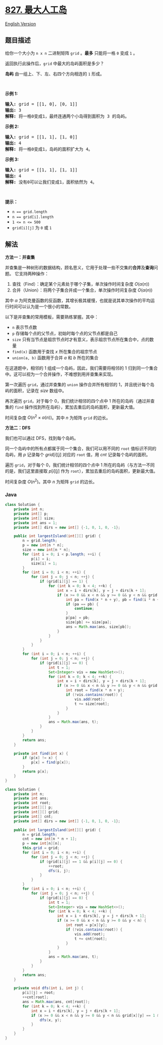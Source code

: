 # [827. 最大人工岛](https://leetcode.cn/problems/making-a-large-island)

[English Version](/solution/0800-0899/0827.Making%20A%20Large%20Island/README_EN.md)

## 题目描述

<p>给你一个大小为 <code>n x n</code> 二进制矩阵 <code>grid</code> 。<strong>最多</strong> 只能将一格 <code>0</code> 变成 <code>1</code> 。</p>

<p>返回执行此操作后，<code>grid</code> 中最大的岛屿面积是多少？</p>

<p><strong>岛屿</strong> 由一组上、下、左、右四个方向相连的 <code>1</code> 形成。</p>

<p> </p>

<p><strong>示例 1:</strong></p>

<pre>
<strong>输入: </strong>grid = [[1, 0], [0, 1]]
<strong>输出:</strong> 3
<strong>解释:</strong> 将一格0变成1，最终连通两个小岛得到面积为 3 的岛屿。
</pre>

<p><strong>示例 2:</strong></p>

<pre>
<strong>输入: </strong>grid =<strong> </strong>[[1, 1], [1, 0]]
<strong>输出:</strong> 4
<strong>解释:</strong> 将一格0变成1，岛屿的面积扩大为 4。</pre>

<p><strong>示例 3:</strong></p>

<pre>
<strong>输入: </strong>grid = [[1, 1], [1, 1]]
<strong>输出:</strong> 4
<strong>解释:</strong> 没有0可以让我们变成1，面积依然为 4。</pre>

<p> </p>

<p><strong>提示：</strong></p>

<ul>
	<li><code>n == grid.length</code></li>
	<li><code>n == grid[i].length</code></li>
	<li><code>1 <= n <= 500</code></li>
	<li><code>grid[i][j]</code> 为 <code>0</code> 或 <code>1</code></li>
</ul>

## 解法

**方法一：并查集**

并查集是一种树形的数据结构，顾名思义，它用于处理一些不交集的**合并**及**查询**问题。 它支持两种操作：

1. 查找（Find）：确定某个元素处于哪个子集，单次操作时间复杂度 $O(\alpha(n))$
1. 合并（Union）：将两个子集合并成一个集合，单次操作时间复杂度 $O(\alpha(n))$

其中 $\alpha$ 为阿克曼函数的反函数，其增长极其缓慢，也就是说其单次操作的平均运行时间可以认为是一个很小的常数。

以下是并查集的常用模板，需要熟练掌握。其中：

-   `n` 表示节点数
-   `p` 存储每个点的父节点，初始时每个点的父节点都是自己
-   `size` 只有当节点是祖宗节点时才有意义，表示祖宗节点所在集合中，点的数量
-   `find(x)` 函数用于查找 $x$ 所在集合的祖宗节点
-   `union(a, b)` 函数用于合并 $a$ 和 $b$ 所在的集合

在这道题中，相邻的 $1$ 组成一个岛屿，因此，我们需要将相邻的 $1$ 归到同一个集合中。这可以视为一个合并操作，不难想到用并查集来实现。

第一次遍历 `grid`，通过并查集的 `union` 操作合并所有相邻的 $1$，并且统计每个岛屿的面积，记录在 $size$ 数组中。

再次遍历 `grid`，对于每个 $0$，我们统计相邻的四个点中 $1$ 所在的岛屿（通过并查集的 `find` 操作找到所在岛屿），累加去重后的岛屿面积，更新最大值。

时间复杂度 $O(n^2\times \alpha(n))$。其中 $n$ 为矩阵 `grid` 的边长。

**方法二：DFS**

我们也可以通过 DFS，找到每个岛屿。

同一个岛屿中的所有点都属于同一个集合，我们可以用不同的 `root` 值标识不同的岛屿，用 $p$ 记录每个 $grid[i][j]$ 对应的 `root` 值，用 $cnt$ 记录每个岛屿的面积。

遍历 `grid`，对于每个 $0$，我们统计相邻的四个点中 $1$ 所在的岛屿（与方法一不同的是，我们这里直接取 $p[i][j]$ 作为 `root`），累加去重后的岛屿面积，更新最大值。

时间复杂度 $O(n^2)$。其中 $n$ 为矩阵 `grid` 的边长。

### **Java**

```java
class Solution {
    private int n;
    private int[] p;
    private int[] size;
    private int ans = 1;
    private int[] dirs = new int[] {-1, 0, 1, 0, -1};

    public int largestIsland(int[][] grid) {
        n = grid.length;
        p = new int[n * n];
        size = new int[n * n];
        for (int i = 0; i < p.length; ++i) {
            p[i] = i;
            size[i] = 1;
        }
        for (int i = 0; i < n; ++i) {
            for (int j = 0; j < n; ++j) {
                if (grid[i][j] == 1) {
                    for (int k = 0; k < 4; ++k) {
                        int x = i + dirs[k], y = j + dirs[k + 1];
                        if (x >= 0 && x < n && y >= 0 && y < n && grid[x][y] == 1) {
                            int pa = find(x * n + y), pb = find(i * n + j);
                            if (pa == pb) {
                                continue;
                            }
                            p[pa] = pb;
                            size[pb] += size[pa];
                            ans = Math.max(ans, size[pb]);
                        }
                    }
                }
            }
        }
        for (int i = 0; i < n; ++i) {
            for (int j = 0; j < n; ++j) {
                if (grid[i][j] == 0) {
                    int t = 1;
                    Set<Integer> vis = new HashSet<>();
                    for (int k = 0; k < 4; ++k) {
                        int x = i + dirs[k], y = j + dirs[k + 1];
                        if (x >= 0 && x < n && y >= 0 && y < n && grid[x][y] == 1) {
                            int root = find(x * n + y);
                            if (!vis.contains(root)) {
                                vis.add(root);
                                t += size[root];
                            }
                        }
                    }
                    ans = Math.max(ans, t);
                }
            }
        }
        return ans;
    }

    private int find(int x) {
        if (p[x] != x) {
            p[x] = find(p[x]);
        }
        return p[x];
    }
}
```

```java
class Solution {
    private int n;
    private int ans;
    private int root;
    private int[][] p;
    private int[][] grid;
    private int[] cnt;
    private int[] dirs = new int[] {-1, 0, 1, 0, -1};

    public int largestIsland(int[][] grid) {
        n = grid.length;
        cnt = new int[n * n + 1];
        p = new int[n][n];
        this.grid = grid;
        for (int i = 0; i < n; ++i) {
            for (int j = 0; j < n; ++j) {
                if (grid[i][j] == 1 && p[i][j] == 0) {
                    ++root;
                    dfs(i, j);
                }
            }
        }
        for (int i = 0; i < n; ++i) {
            for (int j = 0; j < n; ++j) {
                if (grid[i][j] == 0) {
                    int t = 1;
                    Set<Integer> vis = new HashSet<>();
                    for (int k = 0; k < 4; ++k) {
                        int x = i + dirs[k], y = j + dirs[k + 1];
                        if (x >= 0 && x < n && y >= 0 && y < n) {
                            int root = p[x][y];
                            if (!vis.contains(root)) {
                                vis.add(root);
                                t += cnt[root];
                            }
                        }
                    }
                    ans = Math.max(ans, t);
                }
            }
        }
        return ans;
    }

    private void dfs(int i, int j) {
        p[i][j] = root;
        ++cnt[root];
        ans = Math.max(ans, cnt[root]);
        for (int k = 0; k < 4; ++k) {
            int x = i + dirs[k], y = j + dirs[k + 1];
            if (x >= 0 && x < n && y >= 0 && y < n && grid[x][y] == 1 && p[x][y] == 0) {
                dfs(x, y);
            }
        }
    }
}
```
